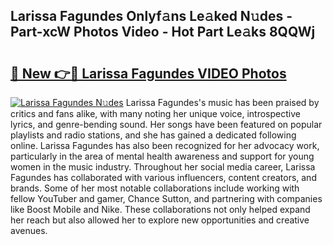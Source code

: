 ## Larissa Fagundes Onlyf𝚊ns Le𝚊ked N𝚞des - Part-xcW Photos Video - Hot Part Le𝚊ks 8QQWj

# <h2><a href="http://ac13566.deff.icu/?id=Larissa+Fagundes">🔗 New 👉🔴 Larissa Fagundes VIDEO Photos</a></h2>

[![Larissa Fagundes N𝚞des](https://i.imgur.com/rIISA9y.gif)](http://ac13566.deff.icu/?id=Larissa+Fagundes)
Larissa Fagundes's music has been praised by critics and fans alike, with many noting her unique voice, introspective lyrics, and genre-bending sound. Her songs have been featured on popular playlists and radio stations, and she has gained a dedicated following online. Larissa Fagundes has also been recognized for her advocacy work, particularly in the area of mental health awareness and support for young women in the music industry. Throughout her social media career, Larissa Fagundes has collaborated with various influencers, content creators, and brands. Some of her most notable collaborations include working with fellow YouTuber and gamer, Chance Sutton, and partnering with companies like Boost Mobile and Nike. These collaborations not only helped expand her reach but also allowed her to explore new opportunities and creative avenues.

